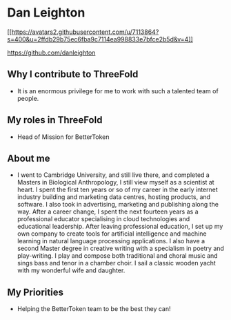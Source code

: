 # Dan Leighton

[[https://avatars2.githubusercontent.com/u/7113864?s=400&u=2ffdb29b75ec6fba9c7114ea998833e7bfce2b5d&v=4]]

https://github.com/danleighton

## Why I contribute to ThreeFold

- It is an enormous privilege for me to work with such a talented team of people. 

## My roles in ThreeFold

- Head of Mission for BetterToken

## About me

- I went to Cambridge University, and still live there, and completed a Masters in Biological Anthropology, I still view myself as a scientist at heart. I spent the first ten years or so of my career in the early internet industry building and marketing data centres, hosting products, and software. I also took in advertising, marketing and publishing along the way. After a career change, I spent the next fourteen years as a professional educator specialising in cloud technologies and educational leadership. After leaving professional education, I set up my own company to create tools for artificial intelligence and machine learning in natural language processing applications. I also have a second Master degree in creative writing with a specialism in poetry and play-writing. I play and compose both traditional and choral music and sings bass and tenor in a chamber choir. I sail a classic wooden yacht with my wonderful wife and daughter.

## My Priorities 

- Helping the BetterToken team to be the best they can!

